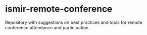 # ismir-remote-conference
Repository with suggestions on best practices and tools for remote conference attendance and participation. 
